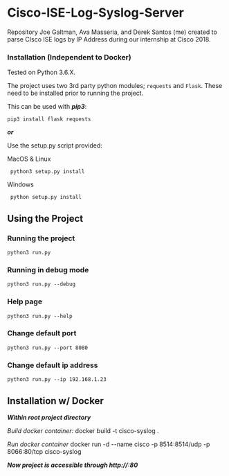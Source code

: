 # Cisco-ISE-Log-Syslog-Server
Repository Joe Galtman, Ava Masseria, and Derek Santos (me) created to parse CIsco ISE logs by IP Address during our internship at Cisco 2018.

### Installation (Independent to Docker)

Tested on Python 3.6.X.

The project uses two 3rd party python modules; ```requests``` and ```Flask```. These need to be installed prior to running the project.

This can be used with ***pip3***:

    pip3 install flask requests

***or***

Use the setup.py script provided:

MacOS & Linux

     python3 setup.py install

Windows

     python setup.py install
## Using the Project

### Running the project

    python3 run.py

### Running in debug mode

    python3 run.py --debug

### Help page

    python3 run.py --help

### Change default port

    python3 run.py --port 8080

### Change default ip address

    python3 run.py --ip 192.168.1.23

## Installation w/ Docker

***Within root project directory***

*Build docker container:*
    docker build -t cisco-syslog .

*Run docker container*
     docker run -d --name cisco -p 8514:8514/udp -p 8066:80/tcp cisco-syslog
    
***Now project is accessible through http://<ip address>:80***
